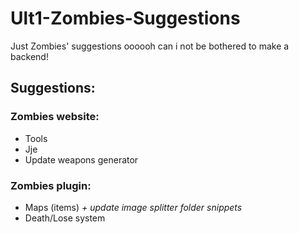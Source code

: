 # Ult1-Zombies-Suggestions
Just Zombies' suggestions oooooh can i not be bothered to make a backend!

## Suggestions:

### Zombies website:

- Tools
- Jje
- Update weapons generator


### Zombies plugin:

- Maps (items) *+ update image splitter folder snippets*
- Death/Lose system

